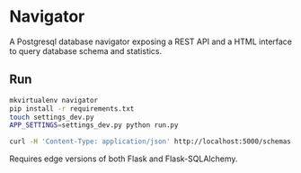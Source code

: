 # Navigator

A Postgresql database navigator exposing a REST API and a HTML interface to query database schema and statistics.

## Run

```bash
mkvirtualenv navigator
pip install -r requirements.txt
touch settings_dev.py
APP_SETTINGS=settings_dev.py python run.py

curl -H 'Content-Type: application/json' http://localhost:5000/schemas
```

Requires edge versions of both Flask and Flask-SQLAlchemy.
